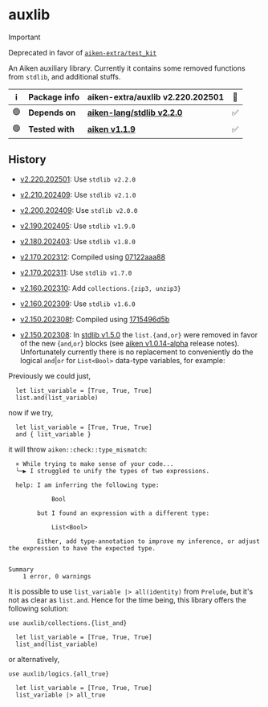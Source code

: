 # auxlib

> [!IMPORTANT]
> Deprecated in favor of [`aiken-extra/test_kit`](https://github.com/aiken-extra/test_kit)

An Aiken auxiliary library. Currently it contains some removed functions from `stdlib`, and additional stuffs.

| ℹ️  | Package info    | aiken-extra/auxlib v2.220.202501                                                         | 🐞  |
| --- | --------------- | ---------------------------------------------------------------------------------------- | --- |
| 🟢  | **Depends on**  | [**aiken-lang/stdlib v2.2.0**](https://github.com/aiken-lang/stdlib/releases/tag/v2.2.0) | ✅  |
| 🟢  | **Tested with** | [**aiken v1.1.9**](https://github.com/aiken-lang/aiken/releases/tag/v1.1.9)              | ✅  |

## History

- [v2.220.202501](https://github.com/aiken-extra/auxlib/releases/tag/2.220.202412): Use `stdlib v2.2.0`

- [v2.210.202409](https://github.com/aiken-extra/auxlib/releases/tag/2.210.202409): Use `stdlib v2.1.0`

- [v2.200.202409](https://github.com/aiken-extra/auxlib/releases/tag/2.200.202409): Use `stdlib v2.0.0`

- [v2.190.202405](https://github.com/aiken-extra/auxlib/releases/tag/2.190.202405): Use `stdlib v1.9.0`

- [v2.180.202403](https://github.com/aiken-extra/auxlib/releases/tag/2.180.202403): Use `stdlib v1.8.0`

- [v2.170.202312](https://github.com/aiken-extra/auxlib/releases/tag/2.170.202312): Compiled using [07122aaa88](https://github.com/aiken-lang/aiken/tree/07122aaa88925c1a9d9db0bc30517e4b2b3c55af)

- [v2.170.202311](https://github.com/aiken-extra/auxlib/releases/tag/2.170.202311): Use `stdlib v1.7.0`

- [v2.160.202310](https://github.com/aiken-extra/auxlib/releases/tag/2.160.202310): Add `collections.{zip3, unzip3}`

- [v2.160.202309](https://github.com/aiken-extra/auxlib/releases/tag/2.160.202309): Use `stdlib v1.6.0`

- [v2.150.202308f](https://github.com/aiken-extra/auxlib/releases/tag/2.150.202308f): Compiled using [1715496d5b](https://github.com/aiken-lang/aiken/tree/1715496d5ba70be939662b554b5aac9fff4d7f3e)

- [v2.150.202308](https://github.com/aiken-extra/auxlib/releases/tag/2.150.202308): In [stdlib v1.5.0](https://github.com/aiken-lang/stdlib/releases/tag/1.5.0) the `list.{and,or}` were removed in favor of the new {`and`,`or`} blocks (see [aiken v1.0.14-alpha](https://github.com/aiken-lang/aiken/releases/tag/v1.0.14-alpha) release notes). Unfortunately currently there is no replacement to conveniently do the logical `and`|`or` for `List<Bool>` data-type variables, for example:

Previously we could just,

```gleam
  let list_variable = [True, True, True]
  list.and(list_variable)
```

now if we try,

```gleam
  let list_variable = [True, True, True]
  and { list_variable }
```

it will throw `aiken::check::type_mismatch`:

```gleam
  × While trying to make sense of your code...
  ╰─▶ I struggled to unify the types of two expressions.

  help: I am inferring the following type:

            Bool

        but I found an expression with a different type:

            List<Bool>

        Either, add type-annotation to improve my inference, or adjust the expression to have the expected type.


Summary
    1 error, 0 warnings
```

It is possible to use `list_variable |> all(identity)` from `Prelude`, but it's not as clear as `list.and`. Hence for the time being, this library offers the following solution:

```gleam
use auxlib/collections.{list_and}
```

```gleam
  let list_variable = [True, True, True]
  list_and(list_variable)
```

or alternatively,

```gleam
use auxlib/logics.{all_true}
```

```gleam
  let list_variable = [True, True, True]
  list_variable |> all_true
```
